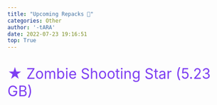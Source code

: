 ```yaml
---
title: "Upcoming Repacks 📌"
categories: Other
author: '-tARA'
date: 2022-07-23 19:16:51
top: True
---
```


<p style="font-size: 2rem; color: #7E3FF2">
★ Zombie Shooting Star (5.23 GB) <br>
